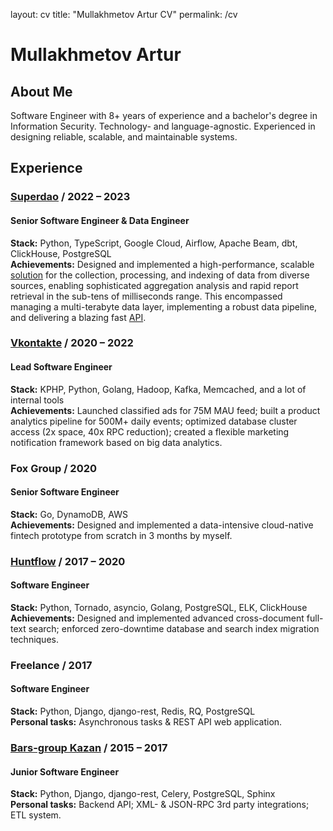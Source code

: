 layout: cv
title: "Mullakhmetov Artur CV"
permalink: /cv

Mullakhmetov Artur
==================
## About Me
Software Engineer with 8+ years of experience and a bachelor's degree in Information Security. Technology- and language-agnostic. Experienced in designing reliable, scalable, and maintainable systems.

## Experience

### [Superdao](https://superdao.co) / 2022 – 2023
#### Senior Software Engineer & Data Engineer 
**Stack:** Python, TypeScript, Google Cloud, Airflow, Apache Beam, dbt, ClickHouse, PostgreSQL  
**Achievements:** Designed and implemented a high-performance, scalable [solution](https://medium.com/@superdao_team/superdao-2-0-data-platform-ca55355a2dc2) for the collection,
processing, and indexing of data from diverse sources, enabling sophisticated aggregation analysis and rapid report retrieval in the sub-tens of milliseconds range.
This encompassed managing a multi-terabyte data layer, implementing a robust data pipeline, and delivering a blazing fast [API](https://github.com/mullakhmetov/scoring-api).

### [Vkontakte](https://vk.com) / 2020 – 2022
#### Lead Software Engineer
**Stack:** KPHP, Python, Golang, Hadoop, Kafka, Memcached, and a lot of internal tools  
**Achievements:** Launched classified ads for 75M MAU feed; built a product analytics pipeline for 500M+ daily events; optimized database cluster access (2x space, 40x RPC reduction); created a flexible marketing notification framework based on big data analytics.

### Fox Group / 2020
#### Senior Software Engineer
**Stack:** Go, DynamoDB, AWS  
**Achievements:** Designed and implemented a data-intensive cloud-native fintech prototype from scratch in 3 months by myself.

### [Huntflow](https://huntflow.ru) / 2017 – 2020
#### Software Engineer
**Stack:** Python, Tornado, asyncio, Golang, PostgreSQL, ELK, ClickHouse  
**Achievements:** Designed and implemented advanced cross-document full-text search; enforced zero-downtime database and search index migration techniques.

### Freelance / 2017
#### Software Engineer
**Stack:** Python, Django, django-rest, Redis, RQ, PostgreSQL  
**Personal tasks:** Asynchronous tasks & REST API web application.

### [Bars-group Kazan](https://bars.group) / 2015 – 2017
#### Junior Software Engineer
**Stack:** Python, Django, django-rest, Celery, PostgreSQL, Sphinx  
**Personal tasks:** Backend API; XML- & JSON-RPC 3rd party integrations; ETL system.
